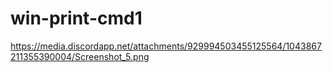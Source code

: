 # win-print-cmd1
https://media.discordapp.net/attachments/929994503455125564/1043867211355390004/Screenshot_5.png
